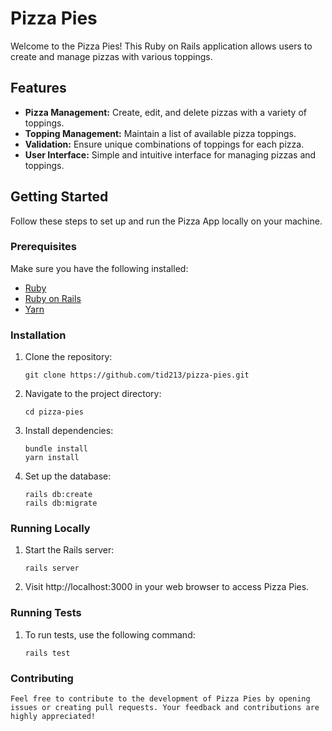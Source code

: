 # Pizza Pies

Welcome to the Pizza Pies! This Ruby on Rails application allows users to create and manage pizzas with various toppings.

## Features

- **Pizza Management:** Create, edit, and delete pizzas with a variety of toppings.
- **Topping Management:** Maintain a list of available pizza toppings.
- **Validation:** Ensure unique combinations of toppings for each pizza.
- **User Interface:** Simple and intuitive interface for managing pizzas and toppings.

## Getting Started

Follow these steps to set up and run the Pizza App locally on your machine.

### Prerequisites

Make sure you have the following installed:

- [Ruby](https://www.ruby-lang.org/)
- [Ruby on Rails](https://rubyonrails.org/)
- [Yarn](https://yarnpkg.com/)

### Installation

1. Clone the repository:

   ```
   git clone https://github.com/tid213/pizza-pies.git
   ```

2. Navigate to the project directory:

    ```
    cd pizza-pies
    ```

3. Install dependencies:
    ```
    bundle install
    yarn install
    ```
4. Set up the database:
    ```
    rails db:create
    rails db:migrate
    ```

### Running Locally

1. Start the Rails server:

    ```
    rails server
    ```

2. Visit http://localhost:3000 in your web browser to access Pizza Pies.

### Running Tests

1. To run tests, use the following command:

    ```
    rails test
    ```

### Contributing

    Feel free to contribute to the development of Pizza Pies by opening issues or creating pull requests. Your feedback and contributions are highly appreciated!